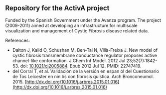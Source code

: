 ## Repository for the ActivA project

Funded by the Spanish Government under the Avanza program. The project (2009-2011) aimed at developing an infrastructure for multiscale visualization and management of Cystic Fibrosis disease related data.  

References:

* Dalton J, Kalid O, Schushan M, Ben-Tal N, Villà-Freixa J. New model of cystic fibrosis transmembrane conductance regulator proposes active channel-like conformation. J Chem Inf Model. 2012 Jul 23;52(7):1842-53. doi: [10.1021/ci2005884](https://pubmed.ncbi.nlm.nih.gov/22747419/). Epub 2012 Jul 12. PMID: 22747419.
* del Corral T, et al. Validación de la versión en espan ̃ol del Cuestionario de Tos Leicester en nin ̃os con fibrosis quística. Arch Bronconeumol. 2015. [http://dx.doi.org/10.1016/j.arbres.2015.01.016](http://dx.doi.org/10.1016/j.arbres.2015.01.016)
